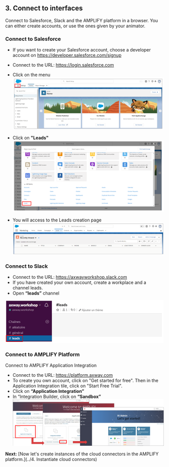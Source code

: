 ## 3. Connect to interfaces

Connect to Salesforce, Slack and the AMPLIFY platform in a browser.
You can either create accounts, or use the ones given by your animator.

### Connect to Salesforce
- If you want to create your Salesforce account, choose a developer account on https://developer.salesforce.com/signup
- Connect to the URL: https://login.salesforce.com
- Click on the menu
![Connect_Salesforce.png](./imgs/Connect_Salesforce.png)

- Click on **"Leads"**
![SF_Leads.png](./imgs/SF_Leads.png)

- You will access to the Leads creation page
![SF_Leads_creation.png](./imgs/SF_Leads_creation.png)
	
### Connect to Slack
- Connect to the URL: https://axwayworkshop.slack.com
- If you have created your own account, create a workplace and a channel leads.
- Open **“leads”** channel

![Connect_Slack.png](./imgs/Connect_Slack.png)

### Connect to AMPLIFY Platform
Connect to AMPLIFY Application Integration
- Connect to the URL: https://platform.axway.com
- To create you own account, click on "Get started for free". Then in the Application Integration tile, click on "Start Free Trial".
- Click on **“Application Integration”**
- In “Integration Builder, click on **“Sandbox”**
![Connect_AMPLIFY.png](./imgs/Connect_AMPLIFY.png)


**Next:** [Now let's create instances of the cloud connectors in the AMPLIFY platform.](../4. Instantiate cloud connectors)
